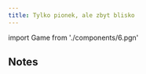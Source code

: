 ```yaml
---
title: Tylko pionek, ale zbyt blisko 
---
```


import Game from './components/6.pgn'

## Notes

<Game/>
